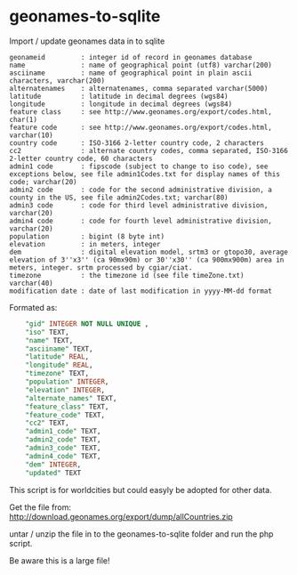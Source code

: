 geonames-to-sqlite
=================

Import / update geonames data in to sqlite


	geonameid         : integer id of record in geonames database
	name              : name of geographical point (utf8) varchar(200)
	asciiname         : name of geographical point in plain ascii characters, varchar(200)
	alternatenames    : alternatenames, comma separated varchar(5000)
	latitude          : latitude in decimal degrees (wgs84)
	longitude         : longitude in decimal degrees (wgs84)
	feature class     : see http://www.geonames.org/export/codes.html, char(1)
	feature code      : see http://www.geonames.org/export/codes.html, varchar(10)
	country code      : ISO-3166 2-letter country code, 2 characters
	cc2               : alternate country codes, comma separated, ISO-3166 2-letter country code, 60 characters
	admin1 code       : fipscode (subject to change to iso code), see exceptions below, see file admin1Codes.txt for display names of this code; varchar(20)
	admin2 code       : code for the second administrative division, a county in the US, see file admin2Codes.txt; varchar(80) 
	admin3 code       : code for third level administrative division, varchar(20)
	admin4 code       : code for fourth level administrative division, varchar(20)
	population        : bigint (8 byte int) 
	elevation         : in meters, integer
	dem               : digital elevation model, srtm3 or gtopo30, average elevation of 3''x3'' (ca 90mx90m) or 30''x30'' (ca 900mx900m) area in meters, integer. srtm processed by cgiar/ciat.
	timezone          : the timezone id (see file timeZone.txt) varchar(40)
	modification date : date of last modification in yyyy-MM-dd format



Formated as:  
```sql
	"gid" INTEGER NOT NULL UNIQUE , 
	"iso" TEXT, 
	"name" TEXT, 
	"asciiname" TEXT, 
	"latitude" REAL, 
	"longitude" REAL, 
	"timezone" TEXT, 
	"population" INTEGER, 
	"elevation" INTEGER, 
	"alternate_names" TEXT, 
	"feature_class" TEXT, 
	"feature_code" TEXT, 
	"cc2" TEXT, 
	"admin1_code" TEXT, 
	"admin2_code" TEXT, 
	"admin3_code" TEXT, 
	"admin4_code" TEXT, 
	"dem" INTEGER, 
	"updated" TEXT
```

This script is for worldcities but could easyly be adopted for other data.

Get the file from:  
http://download.geonames.org/export/dump/allCountries.zip

untar / unzip the file in to the geonames-to-sqlite folder and run the php script.

Be aware this is a large file!